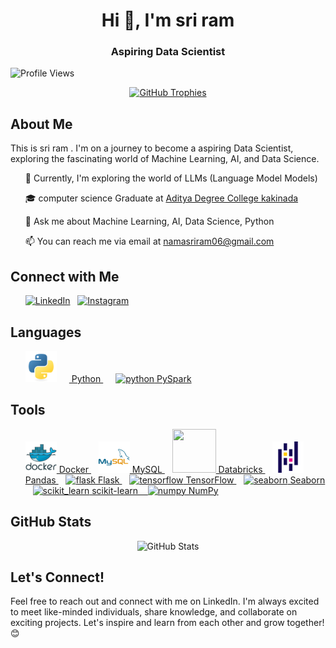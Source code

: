 <h1 align="center">Hi 👋, I'm sri ram</h1>
<h3 align="center">Aspiring Data Scientist</h3>

<p align="left"> <img src="https://komarev.com/ghpvc/?username=ram1306&label=Profile%20views&color=0e75b6&style=flat" alt="Profile Views" /> </p>

<p align="center">
  <a href="https://github.com/ryo-ma/github-profile-trophy">
    <img src="https://github-profile-trophy.vercel.app/?username=ram1306" alt="GitHub Trophies" />
  </a>
</p>

<h2 align="left">About Me</h2>

<p align="left">
  This is sri ram . I'm on a journey to become a aspiring Data Scientist, exploring the fascinating world of Machine Learning, AI, and Data Science.
</p>

<ul>
  
  🔭 Currently, I'm exploring the world of LLMs (Language Model Models)<br>
  
  
  🎓 computer science Graduate at [Aditya Degree College kakinada](http://www.acet.ac.in/)<br>
  
  💬 Ask me about Machine Learning, AI, Data Science, Python<br>
  
  📫 You can reach me via email at <a href="namasriram06@gmail.com">namasriram06@gmail.com</a><br>
</ul>

<h2 align="left">Connect with Me</h2>

<ul>
<p align="left">
  <a href="https://www.linkedin.com/in/gangadhar-neelam/" target="_blank" rel="noreferrer"><img src="https://raw.githubusercontent.com/rahuldkjain/github-profile-readme-generator/master/src/images/icons/Social/linked-in-alt.svg" alt="LinkedIn" height="30" width="40" /></a>&nbsp;&nbsp;
  <a href="https://instagram.com/ganga_ram_gr?utm_source=qr&igshid=MzNlNGNkZWQ4Mg==" target="_blank" rel="noreferrer"><img src="https://raw.githubusercontent.com/rahuldkjain/github-profile-readme-generator/master/src/images/icons/Social/instagram.svg" alt="Instagram" height="30" width="40" /></a>
</p>
</ul>



<h2 align="left">Languages</h2>
<ul>
  <p align="left">
    <a href="https://www.python.org" target="_blank" rel="noreferrer">
      <img src="https://raw.githubusercontent.com/devicons/devicon/master/icons/python/python-original.svg" alt="python" width="50" height="50" style="margin-right: 20px;"/>
      Python
    </a>
    <a href="https://www.python.org" target="_blank" rel="noreferrer" style="margin-left: 20px;">
      <img src="https://upload.wikimedia.org/wikipedia/commons/thumb/f/f3/Apache_Spark_logo.svg/768px-Apache_Spark_logo.svg.png?20210416091439" alt="python" width="50" height="50"/>
      PySpark
    </a>
  </p>
</ul>



<h2 align="left">Tools</h2>
<ul>
  <p align="left">
    <a href="https://www.docker.com/" target="_blank" rel="noreferrer">
      <img src="https://raw.githubusercontent.com/devicons/devicon/master/icons/docker/docker-original-wordmark.svg" alt="docker" width="50" height="50"/>
      Docker
    </a>&nbsp;&nbsp;
    <a href="https://www.mysql.com/" target="_blank" rel="noreferrer">
      <img src="https://raw.githubusercontent.com/devicons/devicon/master/icons/mysql/mysql-original-wordmark.svg" alt="mysql" width="50" height="50"/>
      MySQL
    </a>&nbsp;&nbsp;
    <a href="https://databricks.com/" target="_blank" rel="noreferrer">
      <img src="https://upload.wikimedia.org/wikipedia/commons/6/63/Databricks_Logo.png?20230109143554" width="70" height="70"/>
      Databricks
    </a>&nbsp;&nbsp;
    <a href="https://pandas.pydata.org/" target="_blank" rel="noreferrer">
      <img src="https://raw.githubusercontent.com/devicons/devicon/2ae2a900d2f041da66e950e4d48052658d850630/icons/pandas/pandas-original.svg" alt="pandas" width="50" height="50"/>
      Pandas
    </a>
    &nbsp;&nbsp;
    <a href="https://flask.palletsprojects.com/" target="_blank" rel="noreferrer">
      <img src="https://www.vectorlogo.zone/logos/pocoo_flask/pocoo_flask-icon.svg" alt="flask" width="50" height="50"/>
      Flask
    </a>&nbsp;&nbsp;
    <a href="https://www.tensorflow.org" target="_blank" rel="noreferrer">
      <img src="https://www.vectorlogo.zone/logos/tensorflow/tensorflow-icon.svg" alt="tensorflow" width="50" height="50"/>
      TensorFlow
    </a>&nbsp;&nbsp;
    <a href="https://seaborn.pydata.org/" target="_blank" rel="noreferrer">
      <img src="https://seaborn.pydata.org/_images/logo-mark-lightbg.svg" alt="seaborn" width="50" height="50"/>
      Seaborn
    </a>&nbsp;&nbsp;
    <a href="https://scikit-learn.org/" target="_blank" rel="noreferrer">
      <img src="https://upload.wikimedia.org/wikipedia/commons/0/05/Scikit_learn_logo_small.svg" alt="scikit_learn" width="50" height="50"/>
      scikit-learn
    &nbsp;&nbsp;
    <a href="https://numpy.org/" target="_blank" rel="noreferrer">
      <img src="https://numpy.org/doc/stable/_static/numpylogo.svg" alt="numpy" width="50" height="50"/>
      NumPy
    </a>
  </p>
</ul>




<h2 align="left">GitHub Stats</h2>
<p align="center">
  <img src="https://github-readme-stats.vercel.app/api?username=GangadharNeelam&show_icons=true&locale=en" alt="GitHub Stats">
</p>


<h2 align="left">Let's Connect!</h2>

<p align="left">
  Feel free to reach out and connect with me on LinkedIn. I'm always excited to meet like-minded individuals, share knowledge, and collaborate on exciting projects. Let's inspire and learn from each other and grow together!😊
</p>
